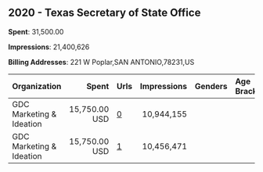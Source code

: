 ## 2020 - Texas Secretary of State Office 
**Spent**: 31,500.00

**Impressions**: 21,400,626

**Billing Addresses**: 221 W Poplar,SAN ANTONIO,78231,US

|Organization|Spent|Urls|Impressions|Genders|Age Brackets|Country Codes|
|:---|---:|:---|---:|:---|:---|:---|
|GDC Marketing & Ideation|15,750.00 USD|[0](https://www.snap.com/political-ads/asset/8824b16f173546c5643e597e9eb1d523d5c4ef84a70a2416da8dea8dca0f9104?mediaType=mp4)|10,944,155|||united states|
|GDC Marketing & Ideation|15,750.00 USD|[1](https://www.snap.com/political-ads/asset/8824b16f173546c5643e597e9eb1d523d5c4ef84a70a2416da8dea8dca0f9104?mediaType=mp4)|10,456,471|||united states|

